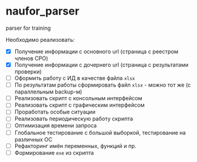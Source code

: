 # naufor_parser
parser for training

Необходимо реализовать:
- [x] Получение информации с основного url (страница с реестром членов СРО)
- [x] Получение информации с дочернего url (страница с результатами проверки)
- [ ] Оформить работу с ИД в качестве файла `xlsx`
- [ ] По результатам работы сформировать файл `xlsx` - можно тот же (с параллельным backup-м)
- [ ] Реализовать скрипт с консольным интерфейсом
- [ ] Реализовать скрипт с графическим интерфейсом
- [ ] Проработать особые ситуации
- [ ] Реализовать периодическую работу скрипта
- [ ] Оптимизация времени запроса
- [ ] Глобальное тестирование с большой выборкой, тестирование на различных ОС
- [ ] Рефакторинг имён переменных, функций и пр.
- [ ] Формирование `exe` из скрипта